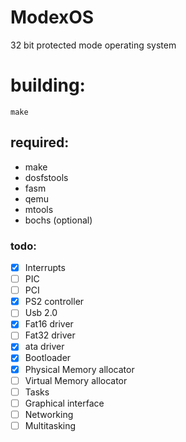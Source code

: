 # ModexOS
32 bit protected mode operating system

# building:
```make```

## required:
- make
- dosfstools
- fasm
- qemu
- mtools
- bochs (optional)


### todo:
- [x] Interrupts
- [ ] PIC
- [ ] PCI
- [x] PS2 controller
- [ ] Usb 2.0
- [x] Fat16 driver
- [ ] Fat32 driver
- [X] ata driver
- [x] Bootloader
- [x] Physical Memory allocator
- [ ] Virtual Memory allocator
- [ ] Tasks
- [ ] Graphical interface
- [ ] Networking
- [ ] Multitasking
